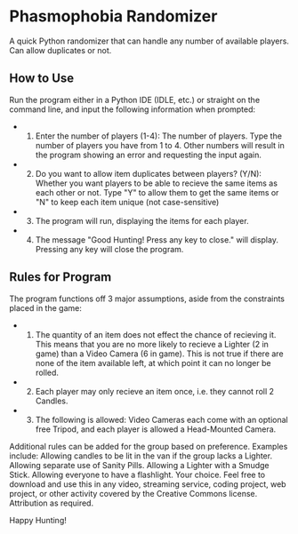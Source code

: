 # Phasmophobia Randomizer

A quick Python randomizer that can handle any number of available players. Can allow duplicates or not.

## How to Use

Run the program either in a Python IDE (IDLE, etc.) or straight on the command line, and input the following information when prompted:
* 1) Enter the number of players (1-4): The number of players. Type the number of players you have from 1 to 4. Other numbers will result in the program showing an error and requesting the input again.
* 2) Do you want to allow item duplicates between players? (Y/N): Whether you want players to be able to recieve the same items as each other or not. Type "Y" to allow them to get the same items or "N" to keep each item unique (not case-sensitive)
* 3) The program will run, displaying the items for each player.
* 4) The message "Good Hunting! Press any key to close." will display. Pressing any key will close the program.

## Rules for Program

The program functions off 3 major assumptions, aside from the constraints placed in the game:

* 1) The quantity of an item does not effect the chance of recieving it. This means that you are no more likely to recieve a Lighter (2 in game) than a Video Camera (6 in game). This is not true if there are none of the item available left, at which point it can no longer be rolled.
* 2) Each player may only recieve an item once, i.e. they cannot roll 2 Candles.
* 3) The following is allowed: Video Cameras each come with an optional free Tripod, and each player is allowed a Head-Mounted Camera.

Additional rules can be added for the group based on preference. Examples include: Allowing candles to be lit in the van if the group lacks a Lighter. Allowing separate use of Sanity Pills. Allowing a Lighter with a Smudge Stick. Allowing everyone to have a flashlight. Your choice.
Feel free to download and use this in any video, streaming service, coding project, web project, or other activity covered by the Creative Commons license. Attribution as required.

Happy Hunting!

